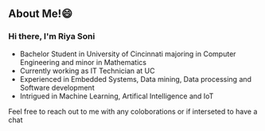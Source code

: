 ## About Me!😄
### Hi there, I'm Riya Soni
- Bachelor Student in University of Cincinnati majoring in Computer Engineering and minor in Mathematics
- Currently working as IT Technician at UC
- Experienced in Embedded Systems, Data mining, Data processing and Software development
- Intrigued in Machine Learning, Artifical Intelligence and IoT

Feel free to reach out to me with any coloborations or if interseted to have a chat

<!--
**rsoni89/rsoni89** is a ✨ _special_ ✨ repository because its `README.md` (this file) appears on your GitHub profile.

Here are some ideas to get you started:

- 🔭 I’m currently working on ...
- 🌱 I’m currently learning ...
- 👯 I’m looking to collaborate on ...
- 🤔 I’m looking for help with ...
- 💬 Ask me about ...
- 📫 How to reach me: ...
- 😄 Pronouns: ...
- ⚡ Fun fact: ...
-->
